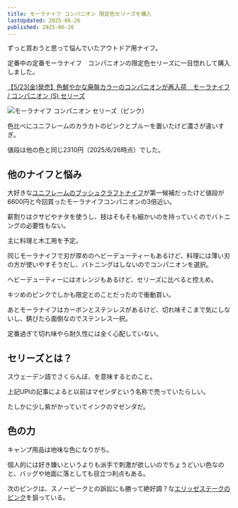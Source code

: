```yaml
---
title: モーラナイフ コンパニオン 限定色セリーズを購入
lastUpdated: 2025-06-26
published: 2025-06-26
---
```


ずっと買おうと思って悩んでいたアウトドア用ナイフ。

定番中の定番モーラナイフ　コンパニオンの限定色セリーズに一目惚れして購入しました。


[【5/23(金)発売】色鮮やかな廃盤カラーのコンパニオンが再入荷　モーラナイフ / コンパニオン (S) セリーズ](https://upioutdoor.com/information/product-morakniv-companion-s-cerise/)

![モーラナイフ コンパニオン セリーズ（ピンク）](/img/202506mora-kniv.jpg)

色比べにユニフレームのカラカトのピンクとブルーを置いたけど濃さが違いすぎ。

値段は他の色と同じ2310円（2025/6/26時点）でした。

## 他のナイフと悩み

大好きな[ユニフレームのブッシュクラフトナイフ](https://www.uniflame.co.jp/product/684177)が第一候補だったけど値段が6600円と今回買ったモーラナイフコンパニオンの3倍近い。

薪割りはクサビやナタを使うし、枝はそもそも細かいのを持っていくのでバトニングの必要性もない。

主に料理と木工用を予定。

同じモーラナイフで刃が厚めのヘビーデューティーもあるけど、料理には薄い刃の方が使いやすそうだし、バトニングはしないのでコンパニオンを選択。

ヘビーデューティーにはオレンジもあるけど、セリーズに比べると控えめ。

キツめのピンクでしかも限定とのことだったので衝動買い。

あとモーラナイフはカーボンとステンレスがあるけど、切れ味そこまで気にしないし、錆びたら面倒なのでステンレス一択。

定番過ぎて切れ味やら耐久性には全く心配していない。


## セリーズとは？

スウェーデン語でさくらんぼ、を意味するとのこと。

上記UPIの記事によると以前はマゼンダという名称で売っていたらしい。

たしかに少し紫がかっていてインクのマゼンダだ。

## 色の力

キャンプ用品は地味な色になりがち。

個人的には好き嫌いというよりも派手で刺激が欲しいのでちょうどいい色なのと、バッグや地面に落としても目立つ利点もある。

次のピンクは、スノーピークとの訴訟にも勝って絶好調？な[エリッゼステークのピンク](https://www.muranokajiya.jp/c/honten/outdoor_sports/peg_tent/peg/mk-280pk8?srsltid=AfmBOooLcsCj72pDdzc31fVw4IxCYDoHavsog6dsp14ZOaOcVWcRgLKy)を狙っている。
